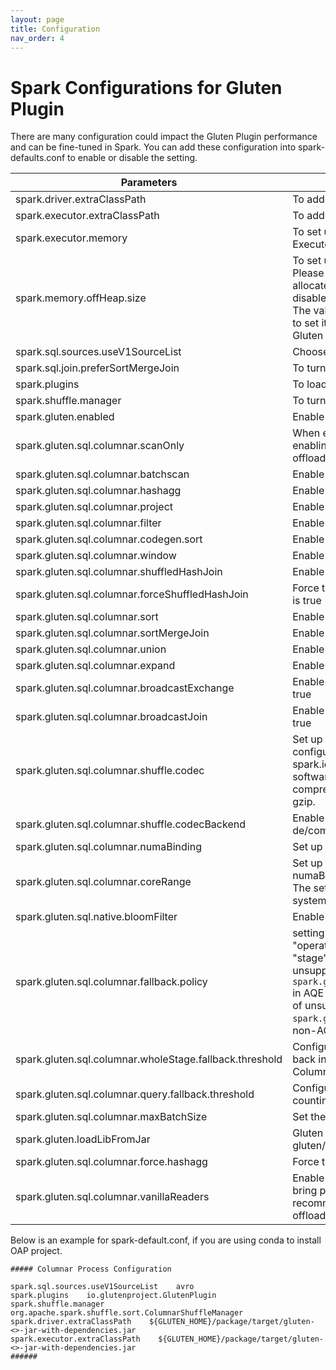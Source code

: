 ```yaml
---
layout: page
title: Configuration
nav_order: 4
---
```


# Spark Configurations for Gluten Plugin

There are many configuration could impact the Gluten Plugin performance and can be fine-tuned in Spark.
You can add these configuration into spark-defaults.conf to enable or disable the setting.

| Parameters                                              | Description                                                                                                                                                                                                                                                                                                                    | Recommend Setting                                    |
|---------------------------------------------------------|--------------------------------------------------------------------------------------------------------------------------------------------------------------------------------------------------------------------------------------------------------------------------------------------------------------------------------|------------------------------------------------------|
| spark.driver.extraClassPath                             | To add Gluten Plugin jar file in Spark Driver                                                                                                                                                                                                                                                                                  | /path/to/jar_file                                    |
| spark.executor.extraClassPath                           | To add Gluten Plugin jar file in Spark Executor                                                                                                                                                                                                                                                                                | /path/to/jar_file                                    |
| spark.executor.memory                                   | To set up how much memory to be used for Spark Executor.                                                                                                                                                                                                                                                                       |                                                      |
| spark.memory.offHeap.size                               | To set up how much memory to be used for Java OffHeap.<br /> Please notice Gluten Plugin will leverage this setting to allocate memory space for native usage even offHeap is disabled. <br /> The value is based on your system and it is recommended to set it larger if you are facing Out of Memory issue in Gluten Plugin | 30G                                                  |
| spark.sql.sources.useV1SourceList                       | Choose to use V1 source                                                                                                                                                                                                                                                                                                        | avro                                                 |
| spark.sql.join.preferSortMergeJoin                      | To turn off preferSortMergeJoin in Spark                                                                                                                                                                                                                                                                                       | false                                                |
| spark.plugins                                           | To load Gluten's components by Spark's plug-in loader                                                                                                                                                                                                                                                                          | com.intel.oap.GlutenPlugin                           |
| spark.shuffle.manager                                   | To turn on Gluten Columnar Shuffle Plugin                                                                                                                                                                                                                                                                                      | org.apache.spark.shuffle.sort.ColumnarShuffleManager |
| spark.gluten.enabled                                    | Enable Gluten, default is true                                                                                                                                                                                                                                                                                                 | true                                                 |
| spark.gluten.sql.columnar.scanOnly                      | When enabled, this config will overwrite all other operators' enabling, and only Scan and Filter pushdown will be offloaded to native.                                                                                                                                                                                         | false                                                |
| spark.gluten.sql.columnar.batchscan                     | Enable or Disable Columnar Batchscan, default is true                                                                                                                                                                                                                                                                          | true                                                 |
| spark.gluten.sql.columnar.hashagg                       | Enable or Disable Columnar Hash Aggregate, default is true                                                                                                                                                                                                                                                                     | true                                                 |
| spark.gluten.sql.columnar.project                       | Enable or Disable Columnar Project, default is true                                                                                                                                                                                                                                                                            | true                                                 |
| spark.gluten.sql.columnar.filter                        | Enable or Disable Columnar Filter, default is true                                                                                                                                                                                                                                                                             | true                                                 |
| spark.gluten.sql.columnar.codegen.sort                  | Enable or Disable Columnar Sort, default is true                                                                                                                                                                                                                                                                               | true                                                 |
| spark.gluten.sql.columnar.window                        | Enable or Disable Columnar Window, default is true                                                                                                                                                                                                                                                                             | true                                                 |
| spark.gluten.sql.columnar.shuffledHashJoin              | Enable or Disable ShffuledHashJoin, default is true                                                                                                                                                                                                                                                                            | true                                                 |
| spark.gluten.sql.columnar.forceShuffledHashJoin         | Force to use ShffuledHashJoin over SortMergeJoin, default is true                                                                                                                                                                                                                                                              | true                                                 |
| spark.gluten.sql.columnar.sort                          | Enable or Disable Columnar Sort, default is true                                                                                                                                                                                                                                                                               | true                                                 |
| spark.gluten.sql.columnar.sortMergeJoin                 | Enable or Disable Columnar Sort Merge Join, default is true                                                                                                                                                                                                                                                                    | true                                                 |
| spark.gluten.sql.columnar.union                         | Enable or Disable Columnar Union, default is true                                                                                                                                                                                                                                                                              | true                                                 |
| spark.gluten.sql.columnar.expand                        | Enable or Disable Columnar Expand, default is true                                                                                                                                                                                                                                                                             | true                                                 |
| spark.gluten.sql.columnar.broadcastExchange             | Enable or Disable Columnar Broadcast Exchange, default is true                                                                                                                                                                                                                                                                 | true                                                 |
| spark.gluten.sql.columnar.broadcastJoin                 | Enable or Disable Columnar BroadcastHashJoin, default is true                                                                                                                                                                                                                                                                  | true                                                 |
| spark.gluten.sql.columnar.shuffle.codec                 | Set up the codec to be used for Columnar Shuffle. If this configuration is not set, will check the value of spark.io.compression.codec. By default, Gluten use software compression. Valid options for software compression are lz4, zstd. Valid options for QAT and IAA is gzip.                                              | lz4                                                  |
| spark.gluten.sql.columnar.shuffle.codecBackend          | Enable using hardware accelerators for shuffle de/compression. Valid options are QAT and IAA.                                                                                                                                                                                                                                  |                                                      |
| spark.gluten.sql.columnar.numaBinding                   | Set up NUMABinding, default is false                                                                                                                                                                                                                                                                                           | true                                                 |
| spark.gluten.sql.columnar.coreRange                     | Set up the core range for NUMABinding, only works when numaBinding set to true. <br /> The setting is based on the number of cores in your system. Use 72 cores as an example.                                                                                                                                                 | 0-17,36-53 &#124;18-35,54-71                         |
| spark.gluten.sql.native.bloomFilter                     | Enable of Disable native runtime bloom filter.                                                                                                                                                                                                                                                                                 | true                                                 |
| spark.gluten.sql.columnar.fallback.policy               | setting different fallback policies. The options are: "operator" -> fallback on each operator if not supported. "stage" -> fallback on each stage if the number of unsupported operator/expressions in that stage >= `spark.gluten.sql.columnar.wholeStage.fallback.threshold` in AQE env . "query" -> fallback whole query if the number of unsupported operator/expressions >= `spark.gluten.sql.columnar.query.fallback.threshold` in non-AQE env                                                                                                                                                                              | "operator"                                               |
| spark.gluten.sql.columnar.wholeStage.fallback.threshold | Configure the threshold for whether whole stage will fall back in AQE supported case by counting the number of ColumnarToRow & vanilla leaf node                                                                                                                                                                               | \>= 3                                                |
| spark.gluten.sql.columnar.query.fallback.threshold      | Configure the threshold for whether query will fall back by counting the number of ColumnarToRow & vanilla leaf node                                                                                                                                                                                                           | \>= 1                                                |
| spark.gluten.sql.columnar.maxBatchSize                  | Set the number of rows for the output batch                                                                                                                                                                                                                                                                                    | 4096                                                 |
| spark.gluten.loadLibFromJar                             | Gluten will load dynamic link library from jars for gluten/cpp.                                                                                                                                                                                                                                                                | false                                                |
| spark.gluten.sql.columnar.force.hashagg                 | Force to use hash agg to replace sort agg.                                                                                                                                                                                                                                                                                     | true                                                 |
| spark.gluten.sql.columnar.vanillaReaders                | Enable vanilla spark's vectorized reader. Please note it may bring perf. overhead due to extra data transition. We recommend to disable it if most queries can be fully offloaded to gluten.                                                                                                                                   | false                                                |

Below is an example for spark-default.conf, if you are using conda to install OAP project.

```
##### Columnar Process Configuration

spark.sql.sources.useV1SourceList    avro
spark.plugins    io.glutenproject.GlutenPlugin
spark.shuffle.manager    org.apache.spark.shuffle.sort.ColumnarShuffleManager
spark.driver.extraClassPath    ${GLUTEN_HOME}/package/target/gluten-<>-jar-with-dependencies.jar
spark.executor.extraClassPath    ${GLUTEN_HOME}/package/target/gluten-<>-jar-with-dependencies.jar
######
```
